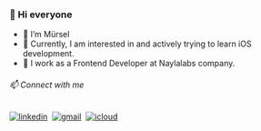 <h3>👋 Hi everyone </h3>


- 💫 I’m Mürsel
- 🚀 Currently, I am interested in and actively trying to learn iOS development.
- 💼 I work as a Frontend Developer at Naylalabs company.

<h6>📫 Connect with me</h6>

[![linkedin](https://img.shields.io/badge/LinkedIn-0A66C2.svg?style=flat&logo=LinkedIn&logoColor=ffffff&labelColor=5b5f60&logoWidth=20)](https://www.linkedin.com/in/m%C3%BCrsel-elibol-22555215b)&nbsp;
[![gmail](https://img.shields.io/badge/Gmail-EA4335.svg?style=flat&logo=Gmail&logoColor=ffffff&labelColor=5b5f60&logoWidth=20)](mailto:murselelibol@gmail.com)&nbsp;
[![icloud](https://img.shields.io/badge/iCloud-3693F3.svg?style=flat&logo=iCloud&logoColor=ffffff&labelColor=5b5f60&logoWidth=20)](mailto:murselelibol@icloud.com)&nbsp;
